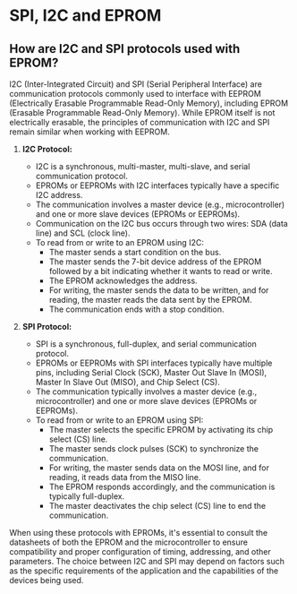 # SPI, I2C and EPROM
## How are I2C and SPI protocols used with EPROM?
I2C (Inter-Integrated Circuit) and SPI (Serial Peripheral Interface) are communication protocols commonly used to interface with EEPROM (Electrically Erasable Programmable Read-Only Memory), including EPROM (Erasable Programmable Read-Only Memory). While EPROM itself is not electrically erasable, the principles of communication with I2C and SPI remain similar when working with EEPROM.

1. **I2C Protocol:**
   - I2C is a synchronous, multi-master, multi-slave, and serial communication protocol.
   - EPROMs or EEPROMs with I2C interfaces typically have a specific I2C address.
   - The communication involves a master device (e.g., microcontroller) and one or more slave devices (EPROMs or EEPROMs).
   - Communication on the I2C bus occurs through two wires: SDA (data line) and SCL (clock line).
   - To read from or write to an EPROM using I2C:
      - The master sends a start condition on the bus.
      - The master sends the 7-bit device address of the EPROM followed by a bit indicating whether it wants to read or write.
      - The EPROM acknowledges the address.
      - For writing, the master sends the data to be written, and for reading, the master reads the data sent by the EPROM.
      - The communication ends with a stop condition.

2. **SPI Protocol:**
   - SPI is a synchronous, full-duplex, and serial communication protocol.
   - EPROMs or EEPROMs with SPI interfaces typically have multiple pins, including Serial Clock (SCK), Master Out Slave In (MOSI), Master In Slave Out (MISO), and Chip Select (CS).
   - The communication typically involves a master device (e.g., microcontroller) and one or more slave devices (EPROMs or EEPROMs).
   - To read from or write to an EPROM using SPI:
      - The master selects the specific EPROM by activating its chip select (CS) line.
      - The master sends clock pulses (SCK) to synchronize the communication.
      - For writing, the master sends data on the MOSI line, and for reading, it reads data from the MISO line.
      - The EPROM responds accordingly, and the communication is typically full-duplex.
      - The master deactivates the chip select (CS) line to end the communication.

When using these protocols with EPROMs, it's essential to consult the datasheets of both the EPROM and the microcontroller to ensure compatibility and proper configuration of timing, addressing, and other parameters. The choice between I2C and SPI may depend on factors such as the specific requirements of the application and the capabilities of the devices being used.